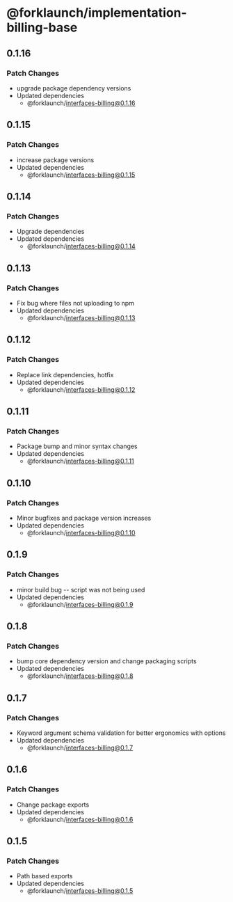 # @forklaunch/implementation-billing-base

## 0.1.16

### Patch Changes

- upgrade package dependency versions
- Updated dependencies
  - @forklaunch/interfaces-billing@0.1.16

## 0.1.15

### Patch Changes

- increase package versions
- Updated dependencies
  - @forklaunch/interfaces-billing@0.1.15

## 0.1.14

### Patch Changes

- Upgrade dependencies
- Updated dependencies
  - @forklaunch/interfaces-billing@0.1.14

## 0.1.13

### Patch Changes

- Fix bug where files not uploading to npm
- Updated dependencies
  - @forklaunch/interfaces-billing@0.1.13

## 0.1.12

### Patch Changes

- Replace link dependencies, hotfix
- Updated dependencies
  - @forklaunch/interfaces-billing@0.1.12

## 0.1.11

### Patch Changes

- Package bump and minor syntax changes
- Updated dependencies
  - @forklaunch/interfaces-billing@0.1.11

## 0.1.10

### Patch Changes

- Minor bugfixes and package version increases
- Updated dependencies
  - @forklaunch/interfaces-billing@0.1.10

## 0.1.9

### Patch Changes

- minor build bug -- script was not being used
- Updated dependencies
  - @forklaunch/interfaces-billing@0.1.9

## 0.1.8

### Patch Changes

- bump core dependency version and change packaging scripts
- Updated dependencies
  - @forklaunch/interfaces-billing@0.1.8

## 0.1.7

### Patch Changes

- Keyword argument schema validation for better ergonomics with options
- Updated dependencies
  - @forklaunch/interfaces-billing@0.1.7

## 0.1.6

### Patch Changes

- Change package exports
- Updated dependencies
  - @forklaunch/interfaces-billing@0.1.6

## 0.1.5

### Patch Changes

- Path based exports
- Updated dependencies
  - @forklaunch/interfaces-billing@0.1.5
